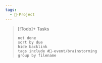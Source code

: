 ```yaml
---
tags:
  - 🚧-Project
---
```

> [!Todo]+ Tasks
>   ```tasks 
>   not done 
>   sort by due
>   hide backlink
>   tags include #📅-event/brainstorming   
>   group by filename
>   ```

